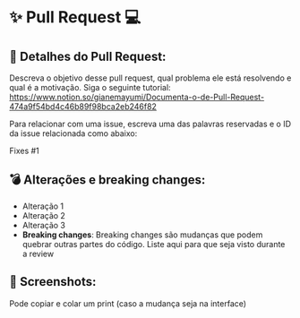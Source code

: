 # ✨ Pull Request 💻


## :dart: Detalhes do Pull Request:

Descreva o objetivo desse pull request, qual problema ele está resolvendo e qual é a motivação. Siga o seguinte tutorial: https://www.notion.so/gianemayumi/Documenta-o-de-Pull-Request-474a9f54bd4c46b89f98bca2eb246f82

Para relacionar com uma issue, escreva uma das palavras reservadas e o ID da issue relacionada como abaixo:

Fixes #1 

## :bomb: Alterações e breaking changes:

- Alteração 1
- Alteração 2
- Alteração 3
- **Breaking changes**: Breaking changes são mudanças que podem quebrar outras partes do código. Liste aqui para que seja visto durante a review

##  :camera_flash: Screenshots:

Pode copiar e colar um print (caso a mudança seja na interface)